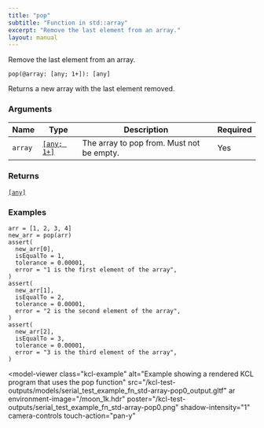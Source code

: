 ```yaml
---
title: "pop"
subtitle: "Function in std::array"
excerpt: "Remove the last element from an array."
layout: manual
---
```


Remove the last element from an array.

```kcl
pop(@array: [any; 1+]): [any]
```

Returns a new array with the last element removed.

### Arguments

| Name | Type | Description | Required |
|----------|------|-------------|----------|
| `array` | [`[any; 1+]`](/docs/kcl-std/types/std-types-any) | The array to pop from. Must not be empty. | Yes |

### Returns

[`[any]`](/docs/kcl-std/types/std-types-any)


### Examples

```kcl
arr = [1, 2, 3, 4]
new_arr = pop(arr)
assert(
  new_arr[0],
  isEqualTo = 1,
  tolerance = 0.00001,
  error = "1 is the first element of the array",
)
assert(
  new_arr[1],
  isEqualTo = 2,
  tolerance = 0.00001,
  error = "2 is the second element of the array",
)
assert(
  new_arr[2],
  isEqualTo = 3,
  tolerance = 0.00001,
  error = "3 is the third element of the array",
)

```


<model-viewer
  class="kcl-example"
  alt="Example showing a rendered KCL program that uses the pop function"
  src="/kcl-test-outputs/models/serial_test_example_fn_std-array-pop0_output.gltf"
  ar
  environment-image="/moon_1k.hdr"
  poster="/kcl-test-outputs/serial_test_example_fn_std-array-pop0.png"
  shadow-intensity="1"
  camera-controls
  touch-action="pan-y"
>
</model-viewer>


